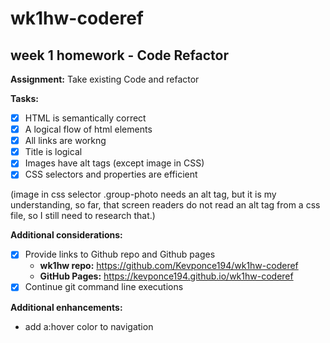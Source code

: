 # wk1hw-coderef 

## week 1 homework - Code Refactor

**Assignment:** Take existing Code and refactor

**Tasks:**

- [X] HTML is semantically correct
- [X] A logical flow of html elements
- [x] All links are workng
- [x] Title is logical
- [X] Images have alt tags (except image in CSS)
- [X] CSS selectors and properties are efficient

(image in css selector .group-photo needs an alt tag, but it is my understanding, so far, that screen readers do not read an alt tag from a css file, so I still need to research that.)

**Additional considerations:**

- [x] Provide links to Github repo and Github pages
    * **wk1hw repo:** https://github.com/Kevponce194/wk1hw-coderef
    * **GitHub Pages:** https://kevponce194.github.io/wk1hw-coderef
- [x] Continue git command line executions

**Additional enhancements:**
* add a:hover color to navigation

